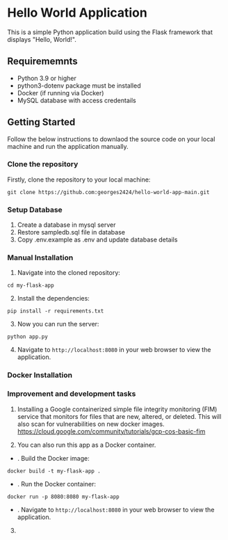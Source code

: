 # Hello World Application

This is a simple Python application build using the Flask framework that displays "Hello, World!". 

## Requirememnts

- Python 3.9 or higher
- python3-dotenv package must be installed
- Docker (if running via Docker)
- MySQL database with access credentails

## Getting Started

Follow the below instructions to downlaod the source code on your local machine and run the application manually. 

### Clone the repository

Firstly, clone the repository to your local machine:
```
git clone https://github.com:georges2424/hello-world-app-main.git
```

### Setup Database

1. Create a database in mysql server
2. Restore sampledb.sql file in database
3. Copy .env.example as .env and update database details

### Manual Installation

1. Navigate into the cloned repository:
```
cd my-flask-app
```
2. Install the dependencies:
```
pip install -r requirements.txt
```
3. Now you can run the server:
```
python app.py
```
4. Navigate to `http://localhost:8080` in your web browser to view the application.

### Docker Installation


### Improvement and development tasks
1. Installing a Google containerized simple file integrity monitoring (FIM) service that monitors for files that are new, 
altered, or deleted. This will also scan for vulnerabilities on new docker images. 
https://cloud.google.com/community/tutorials/gcp-cos-basic-fim

2. You can also run this app as a Docker container.

- . Build the Docker image:
```
docker build -t my-flask-app .
```
- . Run the Docker container:
```
docker run -p 8080:8080 my-flask-app
```
- . Navigate to `http://localhost:8080` in your web browser to view the application.


3. 
